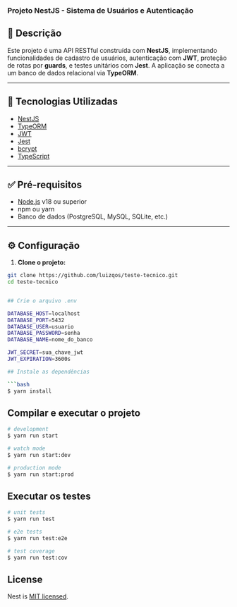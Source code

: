 ### Projeto NestJS - Sistema de Usuários e Autenticação

## 📌 Descrição

Este projeto é uma API RESTful construída com **NestJS**, implementando funcionalidades de cadastro de usuários, autenticação com **JWT**, proteção de rotas por **guards**, e testes unitários com **Jest**. A aplicação se conecta a um banco de dados relacional via **TypeORM**.

---

## 🚀 Tecnologias Utilizadas

- [NestJS](https://nestjs.com/)
- [TypeORM](https://typeorm.io/)
- [JWT](https://jwt.io/)
- [Jest](https://jestjs.io/)
- [bcrypt](https://github.com/kelektiv/node.bcrypt.js)
- [TypeScript](https://www.typescriptlang.org/)

---

## ✅ Pré-requisitos

- [Node.js](https://nodejs.org/) v18 ou superior
- npm ou yarn
- Banco de dados (PostgreSQL, MySQL, SQLite, etc.)

---

## ⚙️ Configuração

1. **Clone o projeto:**

```bash
git clone https://github.com/luizqos/teste-tecnico.git
cd teste-tecnico


## Crie o arquivo .env

DATABASE_HOST=localhost
DATABASE_PORT=5432
DATABASE_USER=usuario
DATABASE_PASSWORD=senha
DATABASE_NAME=nome_do_banco

JWT_SECRET=sua_chave_jwt
JWT_EXPIRATION=3600s

## Instale as dependências

```bash
$ yarn install
```

## Compilar e executar o projeto

```bash
# development
$ yarn run start

# watch mode
$ yarn run start:dev

# production mode
$ yarn run start:prod
```

## Executar os testes

```bash
# unit tests
$ yarn run test

# e2e tests
$ yarn run test:e2e

# test coverage
$ yarn run test:cov
```

## License

Nest is [MIT licensed](https://github.com/nestjs/nest/blob/master/LICENSE).
